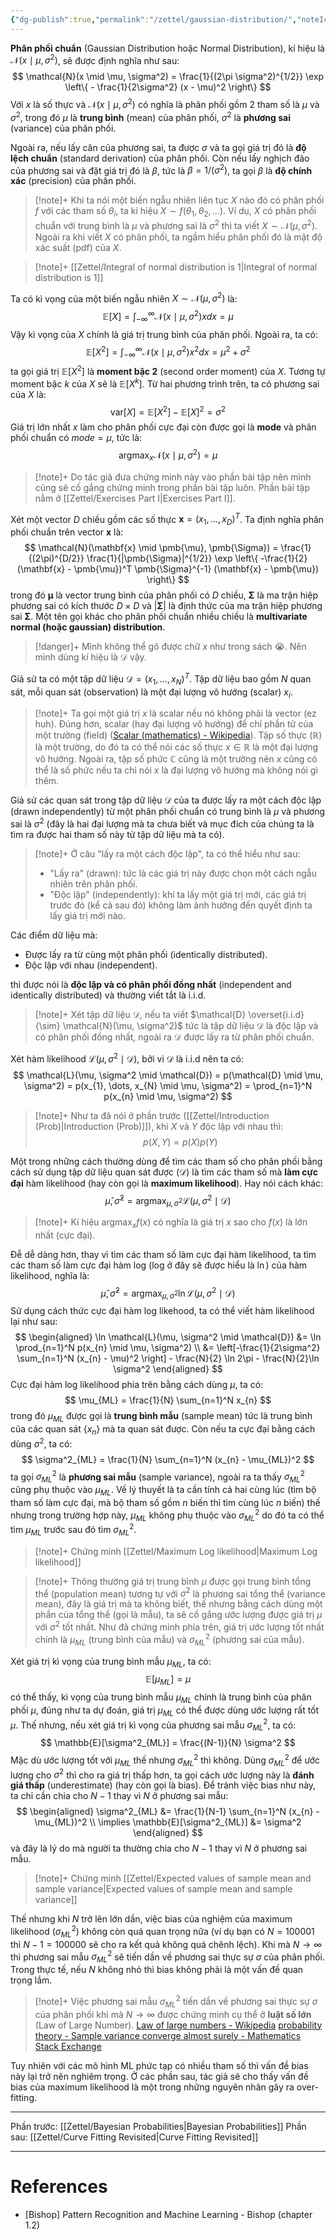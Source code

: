 ```yaml
---
{"dg-publish":true,"permalink":"/zettel/gaussian-distribution/","noteIcon":"📝","created":"2024-04-22T12:17:03.261+07:00","updated":"2024-05-02T08:36:16.081+07:00"}
---
```


**Phân phối chuẩn** (Gaussian Distribution hoặc Normal Distribution), kí hiệu là $\mathcal{N}(x \mid \mu, \sigma^2)$, sẽ được định nghĩa như sau:
$$
\mathcal{N}(x \mid \mu, \sigma^2) = \frac{1}{(2\pi \sigma^2)^{1/2}} \exp \left\{ - \frac{1}{2\sigma^2} (x - \mu)^2 \right\}
$$
Với $x$ là số thực và $\mathcal{N}(x \mid \mu, \sigma^2)$ có nghĩa là phân phối gồm 2 tham số là $\mu$ và $\sigma^2$, trong đó $\mu$ là **trung bình** (mean) của phân phối, $\sigma^2$ là **phương sai** (variance) của phân phối.

Ngoài ra, nếu lấy căn của phương sai, ta được $\sigma$ và ta gọi giá trị đó là **độ lệch chuẩn** (standard derivation) của phân phối. Còn nếu lấy nghịch đảo của phương sai và đặt giá trị đó là $\beta$, tức là $\beta = 1/(\sigma^2)$, ta gọi $\beta$ là **độ chính xác** (precision) của phân phối.

>[!note]+
>Khi ta nói một biến ngẫu nhiên liên tục $X$ nào đó có phân phối $f$ với các tham số $\theta_{i}$, ta kí hiệu $X \sim f(\theta_{1}, \theta_{2}, \dots)$. Ví dụ, $X$ có phân phối chuẩn với trung bình là $\mu$ và phương sai là $\sigma^2$ thì ta viết $X \sim \mathcal{N}(\mu, \sigma^2)$. Ngoài ra khi viết $X$ có phân phối, ta ngầm hiểu phân phối đó là mật độ xác suất (pdf) của $X$.

>[!note]+ 
>[[Zettel/Integral of normal distribution is 1\|Integral of normal distribution is 1]]

Ta có kì vọng của một biến ngẫu nhiên $X \sim \mathcal{N}(\mu, \sigma^2)$ là:
$$
\mathbb{E}[X] = \int_{-\infty}^{\infty} \mathcal{N}(x \mid \mu, \sigma^2)x dx = \mu
$$
Vậy kì vọng của $X$ chính là giá trị trung bình của phân phối. Ngoài ra, ta có:
$$
\mathbb{E}[X^2] = \int_{-\infty}^{\infty} \mathcal{N}(x \mid \mu, \sigma^2)x^2 dx = \mu^2 + \sigma^2
$$
ta gọi giá trị $\mathbb{E}[X^2]$ là **moment bậc 2** (second order moment) của $X$. Tương tự moment bậc $k$ của $X$ sẽ là $\mathbb{E}[X^k]$. Từ hai phương trình trên, ta có phương sai của $X$ là:
$$
\text{var}[X] = \mathbb{E}[X^2] - \mathbb{E}[X]^2 = \sigma^2
$$
Giá trị lớn nhất $x$ làm cho phân phối cực đại còn được gọi là **mode** và phân phối chuẩn có $mode = \mu$, tức là:
$$
\text{arg}\max_{x} \mathcal{N}(x \mid \mu, \sigma^2) = \mu
$$
>[!note]+
>Do tác giả đưa chứng minh này vào phần bài tập nên mình cũng sẽ cố gắng chứng minh trong phần bài tập luôn. Phần bài tập nằm ở [[Zettel/Exercises Part I\|Exercises Part I]].

Xét một vector $D$ chiều gồm các số thực $\mathbf{x} =(x_{1}, \dots, x_{D})^T$. Ta định nghĩa phân phối chuẩn trên vector $\mathbf{x}$ là:
$$
\mathcal{N}(\mathbf{x} \mid \pmb{\mu}, \pmb{\Sigma}) = \frac{1}{(2\pi)^{D/2}} \frac{1}{|\pmb{\Sigma}|^{1/2}} \exp \left\{ -\frac{1}{2} (\mathbf{x} - \pmb{\mu})^T \pmb{\Sigma}^{-1} (\mathbf{x} - \pmb{\mu}) \right\}
$$
trong đó $\pmb{\mu}$ là vector trung bình của phân phối có $D$ chiều, $\pmb{\Sigma}$ là ma trận hiệp phương sai có kích thước $D \times D$ và $|\pmb{\Sigma}|$ là định thức của ma trận hiệp phương sai $\pmb{\Sigma}$. Một tên gọi khác cho phân phối chuẩn nhiều chiều là **multivariate normal (hoặc gaussian) distribution**.

>[!danger]+
>Mình không thể gõ được chữ $x$ như trong sách 😭. Nên mình dùng kí hiệu là $\mathcal{D}$ vậy.

Giả sử ta có một tập dữ liệu $\mathcal{D} = (x_{1}, \dots, x_{N})^T$. Tập dữ liệu bao gồm $N$ quan sát, mỗi quan sát (observation) là một đại lượng vô hướng (scalar) $x_{i}$.

>[!note]+
>Ta gọi một giá trị $x$ là scalar nếu nó không phải là vector (ez huh). Đúng hơn, scalar (hay đại lượng vô hướng) để chỉ phần tử của một trường (field) ([Scalar (mathematics) - Wikipedia](https://en.wikipedia.org/wiki/Scalar_(mathematics))). Tập số thực ($\mathbb{R}$) là một trường, do đó ta có thể nói các số thực $x \in \mathbb{R}$ là một đại lượng vô hướng. Ngoài ra, tập số phức $\mathbb{C}$ cũng là một trường nên $x$ cũng có thể là số phức nếu ta chỉ nói $x$ là đại lượng vô hướng mà không nói gì thêm.

Giả sử các quan sát trong tập dữ liệu $\mathcal{D}$ của ta được lấy ra một cách độc lập (drawn independently) từ một phân phối chuẩn có trung bình là $\mu$ và phương sai là $\sigma^2$ (đây là hai đại lượng mà ta chưa biết và mục đích của chúng ta là tìm ra được hai tham số này từ tập dữ liệu mà ta có).

>[!note]+
>Ở câu "lấy ra một cách độc lập", ta có thể hiểu như sau:
>- "Lấy ra" (drawn): tức là các giá trị này được chọn một cách ngẫu nhiên trên phân phối.
>- "Độc lập" (independently): khi ta lấy một giá trị mới, các giá trị trước đó (kể cả sau đó) không làm ảnh hưởng đến quyết định ta lấy giá trị mới nào.

Các điểm dữ liệu mà:
- Được lấy ra từ cùng một phân phối (identically distributed).
- Độc lập với nhau (independent).

thì được nói là **độc lập và có phân phối đồng nhất** (independent and identically distributed) và thường viết tắt là i.i.d.

>[!note]+
>Xét tập dữ liệu $\mathcal{D}$, nếu ta viết $\mathcal{D} \overset{i.i.d}{\sim} \mathcal{N}(\mu, \sigma^2)$ tức là tập dữ liệu $\mathcal{D}$ là độc lập và có phân phối đồng nhất, ngoài ra $\mathcal{D}$ được lấy ra từ phân phối chuẩn.

Xét hàm likelihood $\mathcal{L}(\mu, \sigma^2 \mid \mathcal{D})$, bởi vì $\mathcal{D}$ là i.i.d nên ta có:
$$
\mathcal{L}(\mu, \sigma^2 \mid \mathcal{D}) = p(\mathcal{D} \mid \mu, \sigma^2) = p(x_{1}, \dots, x_{N} \mid \mu, \sigma^2) = \prod_{n=1}^N p(x_{n} \mid \mu, \sigma^2)
$$
>[!note]+
>Như ta đã nói ở phần trước ([[Zettel/Introduction (Prob)\|Introduction (Prob)]]), khi $X$ và $Y$ độc lập với nhau thì:
>$$
p(X, Y) = p(X)p(Y)
>$$

Một trong những cách thường dùng để tìm các tham số cho phân phối bằng cách sử dụng tập dữ liệu quan sát được ($\mathcal{D}$) là tìm các tham số mà **làm cực đại** hàm likelihood (hay còn gọi là **maximum likelihood**). Hay nói cách khác:
$$
\hat{\mu}, \hat{\sigma}^2 = \text{arg}\max_{\mu, \sigma^2} \mathcal{L}(\mu, \sigma^2 \mid \mathcal{D})
$$
>[!note]+
>Kí hiệu $\displaystyle \text{arg}\max_{x} f(x)$ có nghĩa là giá trị $x$ sao cho $f(x)$ là lớn nhất (cực đại).

Đễ dễ dàng hơn, thay vì tìm các tham số làm cực đại hàm likelihood, ta tìm các tham số làm cực đại hàm log (log ở đây sẽ được hiểu là $\ln$) của hàm likelihood, nghĩa là:
$$
\hat{\mu}, \hat{\sigma}^2 = \text{arg}\max_{\mu, \sigma^2} \ln \mathcal{L}(\mu, \sigma^2 \mid \mathcal{D})
$$
Sử dụng cách thức cực đại hàm log likehood, ta có thể viết hàm likelihood lại như sau:
$$
\begin{aligned}
\ln \mathcal{L}(\mu, \sigma^2 \mid \mathcal{D}) &= \ln \prod_{n=1}^N p(x_{n} \mid \mu, \sigma^2) \\
&= \left[-\frac{1}{2\sigma^2} \sum_{n=1}^N (x_{n} - \mu)^2 \right] - \frac{N}{2} \ln 2\pi - \frac{N}{2}\ln \sigma^2
\end{aligned}
$$
Cực đại hàm log likelihood phía trên bằng cách dùng $\mu$, ta có:
$$
\mu_{ML} = \frac{1}{N} \sum_{n=1}^N x_{n}
$$
trong đó $\mu_{ML}$ được gọi là **trung bình mẫu** (sample mean) tức là trung bình của các quan sát $\{x_n\}$ mà ta quan sát được. Còn nếu ta cực đại bằng cách dùng $\sigma^2$, ta có:
$$
\sigma^2_{ML} = \frac{1}{N} \sum_{n=1}^N (x_{n} - \mu_{ML})^2
$$
ta gọi $\sigma^2_{ML}$ là **phương sai mẫu** (sample variance), ngoài ra ta thấy $\sigma^2_{ML}$ cũng phụ thuộc vào $\mu_{ML}$. Về lý thuyết là ta cần tính cả hai cùng lúc (tìm bộ tham số làm cực đại, mà bộ tham số gồm $n$ biến thì tìm cùng lúc $n$ biến) thế nhưng trong trường hợp này, $\mu_{ML}$ không phụ thuộc vào $\sigma^2_{ML}$ do đó ta có thể tìm $\mu_{ML}$ trước sau đó tìm $\sigma^2_{ML}$.

>[!note]+ Chứng minh
>[[Zettel/Maximum Log likelihood\|Maximum Log likelihood]]

>[!note]+
>Thông thường giá trị trung bình $\mu$ được gọi trung bình tổng thể (population mean) tương tự với $\sigma^2$ là phương sai tổng thể (variance mean), đây là giá trị mà ta không biết, thế nhưng bằng cách dùng một phần của tổng thể (gọi là mẫu), ta sẽ cố gắng ước lượng được giá trị $\mu$ với $\sigma^2$ tốt nhất. Như đã chứng minh phía trên, giá trị ước lượng tốt nhất chính là $\mu_{ML}$ (trung bình của mẫu) và $\sigma^2_{ML}$ (phương sai của mẫu).

Xét giá trị kì vọng của trung bình mẫu $\mu_{ML}$, ta có:
$$
\mathbb{E}[\mu_{ML}] = \mu
$$
có thể thấy, kì vọng của trung bình mẫu $\mu_{ML}$ chính là trung bình của phân phối $\mu$, đúng như ta dự đoán, giá trị $\mu_{ML}$ có thể được dùng ước lượng rất tốt $\mu$. Thế nhưng, nếu xét giá trị kì vọng của phương sai mẫu $\sigma^2_{ML}$, ta có:
$$
\mathbb{E}[\sigma^2_{ML}] = \frac{(N-1)}{N} \sigma^2
$$
Mặc dù ước lượng tốt với $\mu_{ML}$ thế nhưng $\sigma^2_{ML}$ thì không. Dùng $\sigma^2_{ML}$ để ước lượng cho $\sigma^2$ thì cho ra giá trị thấp hơn, ta gọi cách ước lượng này là **đánh giá thấp** (underestimate) (hay còn gọi là bias). Để tránh việc bias như này, ta chỉ cần chia cho $N-1$ thay vì $N$ ở phương sai mẫu:
$$
\begin{aligned}
\sigma^2_{ML} &= \frac{1}{N-1} \sum_{n=1}^N (x_{n} - \mu_{ML})^2 \\
\implies \mathbb{E}[\sigma^2_{ML}] &= \sigma^2
\end{aligned}
$$
và đây là lý do mà người ta thường chia cho $N-1$ thay vì $N$ ở phương sai mẫu.

>[!note]+ Chứng minh
>[[Zettel/Expected values of sample mean and sample variance\|Expected values of sample mean and sample variance]]

Thế nhưng khi $N$ trở lên lớn dần, việc bias của nghiệm của maximum likelihood ($\sigma^2_{ML}$) không còn quá quan trọng nữa (ví dụ bạn có $N = 100001$ thì $N - 1 = 100000$ sẽ cho ra kết quả không quá chênh lệch). Khi mà $N \to \infty$ thì phương sai mẫu $\sigma^2_{ML}$ sẽ tiến dần về phương sai thực sự $\sigma$ của phân phối. Trong thực tế, nếu $N$ không nhỏ thì bias không phải là một vấn đề quan trọng lắm.

>[!note]+
>Việc phương sai mẫu $\sigma^2_{ML}$ tiến dần về phương sai thực sự $\sigma$ của phân phối khi mà $N \to \infty$ được chứng minh cụ thể ở **luật số lớn** (Law of Large Number).
>[Law of large numbers - Wikipedia](https://en.wikipedia.org/wiki/Law_of_large_numbers)
>[probability theory - Sample variance converge almost surely - Mathematics Stack Exchange](https://math.stackexchange.com/questions/243348/sample-variance-converge-almost-surely)

Tuy nhiên với các mô hình ML phức tạp có nhiều tham số thì vấn đề bias này lại trở nên nghiêm trọng. Ở các phần sau, tác giả sẽ cho thấy vấn đề bias của maximum likelihood là một trong những nguyên nhân gây ra over-fitting.

---

Phần trước: [[Zettel/Bayesian Probabilities\|Bayesian Probabilities]]
Phần sau: [[Zettel/Curve Fitting Revisited\|Curve Fitting Revisited]]

---
# References

- [Bishop] Pattern Recognition and Machine Learning - Bishop (chapter 1.2)